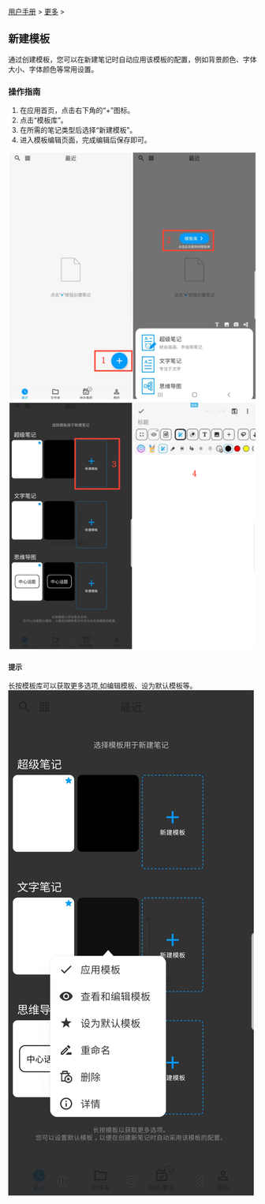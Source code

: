 [用户手册](/dragonnest/drawnote/manual/zh) > [更多](/dragonnest/drawnote/manual/zh/more) >

新建模板
---
通过创建模板，您可以在新建笔记时自动应用该模板的配置，例如背景颜色、字体大小、字体颜色等常用设置。
### 操作指南
1. 在应用首页，点击右下角的“+”图标。
2. 点击“模板库”。
3. 在所需的笔记类型后选择“新建模板”。
4. 进入模板编辑页面，完成编辑后保存即可。

![](imgs/new_template1.png)
![](imgs/new_template2.png)

#### 提示
长按模板库可以获取更多选项,如编辑模板、设为默认模板等。
![](imgs/new_template3.png)
